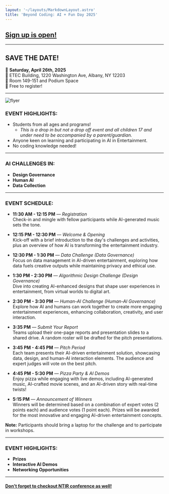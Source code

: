 ```yaml
---
layout: '~/layouts/MarkdownLayout.astro'
title: 'Beyond Coding: AI + Fun Day 2025'
---
```


## [**Sign up is open!**](https://albany.az1.qualtrics.com/jfe/form/SV_bCvqAh4Hn7H8mGy)

---

## SAVE THE DATE!

📅 **Saturday, April 26th, 2025**  
📍 ETEC Building, 1220 Washington Ave, Albany, NY 12203   
🏢 Room 149-151 and Podium Space   
💸 Free to register!

---

![flyer](~/assets/images/ai_day_flyer.jpg)

### EVENT HIGHLIGHTS:

- Students from all ages and programs!
  - _This is a drop in but not a drop off event and all children 17 and under need to be accompanied by a parent/guardian._
- Anyone keen on learning and participating in AI in Entertainment.
- No coding knowledge needed!

---

### AI CHALLENGES IN:

- **Design Governance**
- **Human AI**
- **Data Collection**

---

### EVENT SCHEDULE:

- **11:30 AM - 12:15 PM** — _Registration_  
  Check-in and mingle with fellow participants while AI-generated music sets the tone.

- **12:15 PM - 12:30 PM** — _Welcome & Opening_  
  Kick-off with a brief introduction to the day's challenges and activities, plus an overview of how AI is transforming the entertainment industry.

- **12:30 PM - 1:30 PM** — _Data Challenge (Data Governance)_  
  Focus on data management in AI-driven entertainment, exploring how data fuels creative outputs while maintaining privacy and ethical use.

- **1:30 PM - 2:30 PM** — _Algorithmic Design Challenge (Design Governance)_  
  Dive into creating AI-enhanced designs that shape user experiences in entertainment, from virtual worlds to digital art.

- **2:30 PM - 3:30 PM** — _Human-AI Challenge (Human-AI Governance)_  
  Explore how AI and humans can work together to create more engaging entertainment experiences, enhancing collaboration, creativity, and user interaction.

- **3:35 PM** — _Submit Your Report_  
  Teams upload their one-page reports and presentation slides to a shared drive. A random roster will be drafted for the pitch presentations.

- **3:45 PM - 4:45 PM** — _Pitch Period_  
  Each team presents their AI-driven entertainment solution, showcasing data, design, and human-AI interaction elements. The audience and expert judges will vote on the best pitch.

- **4:45 PM - 5:30 PM** — _Pizza Party & AI Demos_  
  Enjoy pizza while engaging with live demos, including AI-generated music, AI-crafted movie scenes, and an AI-driven story with real-time twists!

- **5:15 PM** — _Announcement of Winners_  
  Winners will be determined based on a combination of expert votes (2 points each) and audience votes (1 point each). Prizes will be awarded for the most innovative and engaging AI-driven entertainment concepts.

**Note:** Participants should bring a laptop for the challenge and to participate in workshops.

---

### EVENT HIGHLIGHTS:

- **Prizes**
- **Interactive AI Demos**
- **Networking Opportunities**

---

#### [**Don't forget to checkout NTIR conference as well!**](https://www.albany.edu/ntir)
